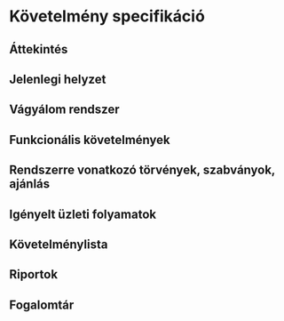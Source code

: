 

# Követelmény specifikáció

##  Áttekintés


## Jelenlegi helyzet


## Vágyálom rendszer


## Funkcionális követelmények


## Rendszerre vonatkozó törvények, szabványok, ajánlás


## Igényelt üzleti folyamatok


## Követelménylista


## Riportok


## Fogalomtár


	
